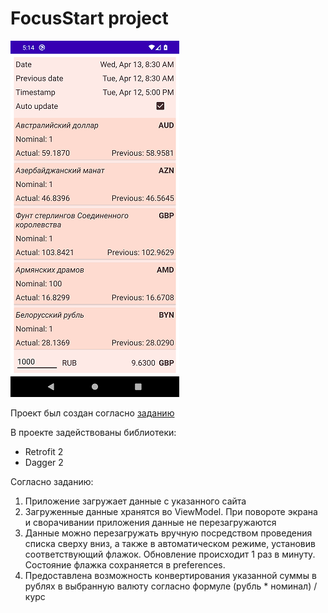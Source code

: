 # FocusStart project

![app img](./main_screen.png)

Проект был создан согласно [заданию](https://drive.google.com/file/d/122MrDCIUBKL6DkZHnSjbYOYP_6_Oy84K/view)

В проекте задействованы библиотеки:
- Retrofit 2
- Dagger 2

Согласно заданию:
1. Приложение загружает данные с указанного сайта
2. Загруженные данные хранятся во ViewModel. При повороте экрана и сворачивании приложения данные
   не перезагружаются
3. Данные можно перезагружать вручную посредством проведения списка сверху вниз, а также в
   автоматическом режиме, установив соответствующий флажок. Обновление происходит 1 раз в минуту.
   Состояние флажка сохраняется в preferences.
4. Предоставлена возможность конвертирования указанной суммы в рублях в выбранную валюту согласно
   формуле (рубль * номинал) / курс
